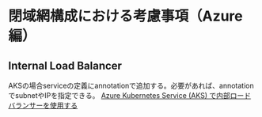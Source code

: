 # 閉域網構成における考慮事項（Azure編）


## Internal Load Balancer
AKSの場合serviceの定義にannotationで追加する。必要があれば、annotationでsubnetやIPを指定できる。
[Azure Kubernetes Service (AKS) で内部ロード バランサーを使用する](https://docs.microsoft.com/ja-jp/azure/aks/internal-lb)
